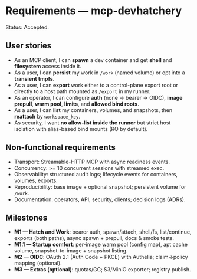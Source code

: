 # Requirements — mcp-devhatchery

Status: Accepted.

## User stories
- As an MCP client, I can **spawn** a dev container and get **shell** and **filesystem** access inside it.
- As a user, I can **persist** my work in `/work` (named volume) or opt into a **transient tmpfs**.
- As a user, I can **export** work either to a control-plane export root or directly to a host path mounted as `/export` in my runner.
- As an operator, I can configure **auth** (none → bearer → OIDC), **image prepull**, **warm pool**, **limits**, and **allowed bind roots**.
- As a user, I can **list** my containers, volumes, and snapshots, then **reattach** by `workspace_key`.
- As security, I want **no allow-list inside the runner** but strict host isolation with alias-based bind mounts (RO by default).

## Non-functional requirements
- Transport: Streamable-HTTP MCP with async readiness events.
- Concurrency: >= 10 concurrent sessions with streamed exec.
- Observability: structured audit logs; lifecycle events for containers, volumes, exports.
- Reproducibility: base image + optional snapshot; persistent volume for `/work`.
- Documentation: operators, API, security, clients; decision logs (ADRs).

## Milestones
- **M1 — Hatch and Work**: bearer auth, spawn/attach, shell/fs, list/continue, exports (both paths), async spawn + prepull, docs & smoke tests.
- **M1.1 — Startup comfort**: per-image warm pool (config map), apt cache volume, snapshot-to-image + snapshot listing.
- **M2 — OIDC**: OAuth 2.1 (Auth Code + PKCE) with Authelia; claim→policy mapping (optional).
- **M3 — Extras (optional)**: quotas/GC; S3/MinIO exporter; registry publish.

